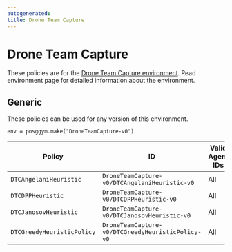 ```yaml
---
autogenerated:
title: Drone Team Capture
---
```


# Drone Team Capture

These policies are for the <a href='../../../environments/continuous/drone_team_capture'>Drone Team Capture environment</a>. Read environment page for detailed information about the environment.

## Generic
These policies can be used for any version of this environment.



```
env = posggym.make("DroneTeamCapture-v0")
```


| Policy | ID | Valid Agent IDs |
|---|---|---|
| `DTCAngelaniHeuristic` | `DroneTeamCapture-v0/DTCAngelaniHeuristic-v0` | All |
| `DTCDPPHeuristic` | `DroneTeamCapture-v0/DTCDPPHeuristic-v0` | All |
| `DTCJanosovHeuristic` | `DroneTeamCapture-v0/DTCJanosovHeuristic-v0` | All |
| `DTCGreedyHeuristicPolicy` | `DroneTeamCapture-v0/DTCGreedyHeuristicPolicy-v0` | All |
